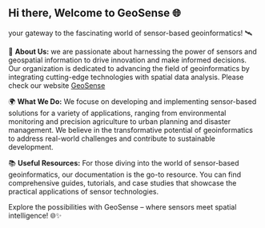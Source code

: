 ## Hi there, Welcome to GeoSense 🌐
your gateway to the fascinating world of sensor-based geoinformatics! 🛰️

🚀 **About Us:**
we are passionate about harnessing the power of sensors and geospatial information to drive innovation and make informed decisions. Our organization is dedicated to advancing the field of geoinformatics by integrating cutting-edge technologies with spatial data analysis. Please check our website [GeoSense](https://www.geosense.uni-freiburg.de/)

🌍 **What We Do:**
We focuse on developing and implementing sensor-based solutions for a variety of applications, ranging from environmental monitoring and precision agriculture to urban planning and disaster management. We believe in the transformative potential of geoinformatics to address real-world challenges and contribute to sustainable development.

📚 **Useful Resources:**
For those diving into the world of sensor-based geoinformatics, our documentation is the go-to resource. You can find comprehensive guides, tutorials, and case studies that showcase the practical applications of sensor technologies. 

Explore the possibilities with GeoSense – where sensors meet spatial intelligence! 🌐✨
